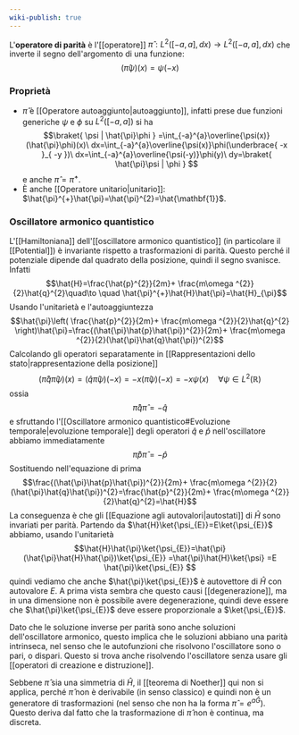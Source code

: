 ```yaml
---
wiki-publish: true
---
```

L'**operatore di parità** è l'[[operatore]] $\hat{\pi}:L^{2}([-a,a],dx)\to L^{2}([-a,a],dx)$ che inverte il segno dell'argomento di una funzione:
$$(\hat{\pi}\psi)(x)=\psi(-x)$$
### Proprietà
- $\hat{\pi}$ è [[Operatore autoaggiunto|autoaggiunto]], infatti prese due funzioni generiche $\psi$ e $\phi$ su $L^{2}([-a,a])$ si ha $$\braket{ \psi | \hat{\pi}\phi } =\int_{-a}^{a}\overline{\psi(x)}(\hat{\pi}\phi)(x)\ dx=\int_{-a}^{a}\overline{\psi(x)}\phi(\underbrace{ -x }_{ -y })\ dx=\int_{-a}^{a}\overline{\psi(-y)}\phi(y)\ dy=\braket{ \hat{\pi}\psi | \phi } $$e anche $\hat{\pi}=\hat{\pi}^{+}$.
- È anche [[Operatore unitario|unitario]]: $\hat{\pi}^{+}\hat{\pi}=\hat{\pi}^{2}=\hat{\mathbf{1}}$.
### Oscillatore armonico quantistico
L'[[Hamiltoniana]] dell'[[oscillatore armonico quantistico]] (in particolare il [[Potential]]) è invariante rispetto a trasformazioni di parità. Questo perché il potenziale dipende dal quadrato della posizione, quindi il segno svanisce. Infatti
$$\hat{H}=\frac{\hat{p}^{2}}{2m}+ \frac{m\omega ^{2}}{2}\hat{q}^{2}\quad\to \quad \hat{\pi}^{+}\hat{H}\hat{\pi}=\hat{H}_{\pi}$$
Usando l'unitarietà e l'autoaggiuntezza
$$\hat{\pi}\left( \frac{\hat{p}^{2}}{2m}+ \frac{m\omega ^{2}}{2}\hat{q}^{2} \right)\hat{\pi}=\frac{(\hat{\pi}\hat{p}\hat{\pi})^{2}}{2m}+ \frac{m\omega ^{2}}{2}(\hat{\pi}\hat{q}\hat{\pi})^{2}$$
Calcolando gli operatori separatamente in [[Rappresentazioni dello stato|rappresentazione della posizione]]
$$(\hat{\pi}\hat{q}\hat{\pi}\psi)(x)=(\hat{q}\hat{\pi}\psi)(-x)=-x(\hat{\pi}\psi)(-x)=-x\psi(x)\quad \forall \psi \in L^{2}(\mathbb{R})$$
ossia
$$\hat{\pi}\hat{q}\hat{\pi}=-\hat{q}$$
e sfruttando l'[[Oscillatore armonico quantistico#Evoluzione temporale|evoluzione temporale]] degli operatori $\hat{q}$ e $\hat{p}$ nell'oscillatore abbiamo immediatamente
$$\hat{\pi}\hat{p}\hat{\pi}=-\hat{p}$$
Sostituendo nell'equazione di prima
$$\frac{(\hat{\pi}\hat{p}\hat{\pi})^{2}}{2m}+ \frac{m\omega ^{2}}{2}(\hat{\pi}\hat{q}\hat{\pi})^{2}=\frac{\hat{p}^{2}}{2m}+ \frac{m\omega ^{2}}{2}\hat{q}^{2}=\hat{H}$$
La conseguenza è che gli [[Equazione agli autovalori|autostati]] di $\hat{H}$ sono invariati per parità. Partendo da $\hat{H}\ket{\psi_{E}}=E\ket{\psi_{E}}$ abbiamo, usando l'unitarietà
$$\hat{H}\hat{\pi}\ket{\psi_{E}}=\hat{\pi}(\hat{\pi}\hat{H}\hat{\pi})\ket{\psi_{E}} =\hat{\pi}\hat{H}\ket{\psi} =E \hat{\pi}\ket{\psi_{E}}  $$
quindi vediamo che anche $\hat{\pi}\ket{\psi_{E}}$ è autovettore di $\hat{H}$ con autovalore $E$. A prima vista sembra che questo causi [[degenerazione]], ma in una dimensione non è possibile avere degenerazione, quindi deve essere che $\hat{\pi}\ket{\psi_{E}}$ deve essere proporzionale a $\ket{\psi_{E}}$.

Dato che le soluzione inverse per parità sono anche soluzioni dell'oscillatore armonico, questo implica che le soluzioni abbiano una parità intrinseca, nel senso che le autofunzioni che risolvono l'oscillatore sono o pari, o dispari. Questo si trova anche risolvendo l'oscillatore senza usare gli [[operatori di creazione e distruzione]].

Sebbene $\hat{\pi}$ sia una simmetria di $\hat{H}$, il [[teorema di Noether]] qui non si applica, perché $\hat{\pi}$ non è derivabile (in senso classico) e quindi non è un generatore di trasformazioni (nel senso che non ha la forma $\hat{\pi}=e^{a \hat{G}}$). Questo deriva dal fatto che la trasformazione di $\hat{\pi}$ non è continua, ma discreta.